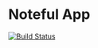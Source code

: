 Noteful App
============================

[![Build Status](https://travis-ci.org/cklanac/noteful-app.svg?branch=master)](https://travis-ci.org/cklanac/noteful-app)
